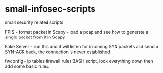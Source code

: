 # small-infosec-scripts
small security related scripts


FPIS - format packet in Scapy - load a pcap and see how to generate a single packet from it in Scapy

Fake Server - run this and it will listen for incoming SYN packets and send a SYN-ACK back, the connection is never established

fwconfig - ip tables firewall rules BASH script, lock everything down then add some basic rules.
